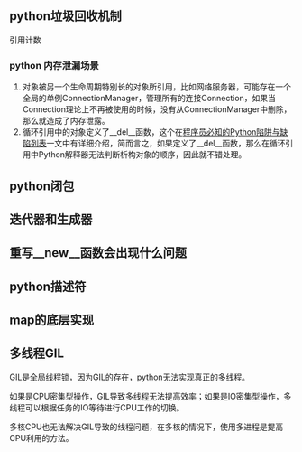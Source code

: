 ## python垃圾回收机制
引用计数

### python 内存泄漏场景
1. 对象被另一个生命周期特别长的对象所引用，比如网络服务器，可能存在一个全局的单例ConnectionManager，管理所有的连接Connection，如果当Connection理论上不再被使用的时候，没有从ConnectionManager中删除，那么就造成了内存泄露。
2. 循环引用中的对象定义了__del__函数，这个在[程序员必知的Python陷阱与缺陷列表](http://www.cnblogs.com/xybaby/p/7183854.html)一文中有详细介绍，简而言之，如果定义了__del__函数，那么在循环引用中Python解释器无法判断析构对象的顺序，因此就不错处理。

## python闭包

## 迭代器和生成器

## 重写__new__函数会出现什么问题

## python描述符

## map的底层实现

## 多线程GIL
GIL是全局线程锁，因为GIL的存在，python无法实现真正的多线程。

如果是CPU密集型操作，GIL导致多线程无法提高效率；如果是IO密集型操作，多线程可以根据任务的IO等待进行CPU工作的切换。

多核CPU也无法解决GIL导致的线程问题，在多核的情况下，使用多进程是提高CPU利用的方法。
